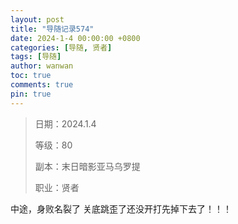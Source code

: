 ```yaml
---
layout: post
title: "导随记录574"
date: 2024-1-4 00:00:00 +0800
categories: [导随, 贤者]
tags: [导随]
author: wanwan
toc: true
comments: true
pin: true
---
```

> 日期：2024.1.4
>
> 等级：80
>
> 副本：末日暗影亚马乌罗提
>
> 职业：贤者

中途，身败名裂了 关底跳歪了还没开打先掉下去了！！！